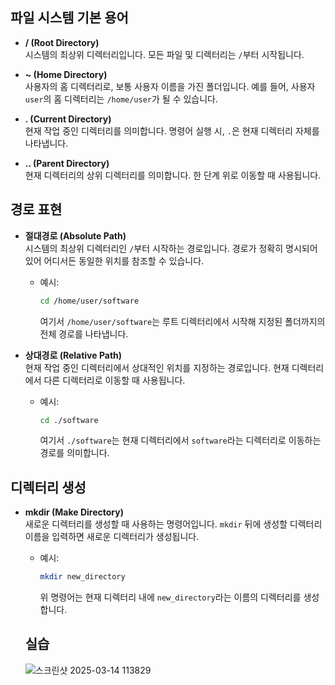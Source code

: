 
## 파일 시스템 기본 용어

- **/ (Root Directory)**  
  시스템의 최상위 디렉터리입니다. 모든 파일 및 디렉터리는 `/`부터 시작됩니다.

- **~ (Home Directory)**  
  사용자의 홈 디렉터리로, 보통 사용자 이름을 가진 폴더입니다. 예를 들어, 사용자 `user`의 홈 디렉터리는 `/home/user`가 될 수 있습니다.

- **. (Current Directory)**  
  현재 작업 중인 디렉터리를 의미합니다. 명령어 실행 시, `.`은 현재 디렉터리 자체를 나타냅니다.

- **.. (Parent Directory)**  
  현재 디렉터리의 상위 디렉터리를 의미합니다. 한 단계 위로 이동할 때 사용됩니다.

## 경로 표현

- **절대경로 (Absolute Path)**  
  시스템의 최상위 디렉터리인 `/`부터 시작하는 경로입니다. 경로가 정확히 명시되어 있어 어디서든 동일한 위치를 참조할 수 있습니다.
  - 예시:  
    ```bash
    cd /home/user/software
    ```
    여기서 `/home/user/software`는 루트 디렉터리에서 시작해 지정된 폴더까지의 전체 경로를 나타냅니다.

- **상대경로 (Relative Path)**  
  현재 작업 중인 디렉터리에서 상대적인 위치를 지정하는 경로입니다. 현재 디렉터리에서 다른 디렉터리로 이동할 때 사용됩니다.
  - 예시:  
    ```bash
    cd ./software
    ```
    여기서 `./software`는 현재 디렉터리에서 `software`라는 디렉터리로 이동하는 경로를 의미합니다.

## 디렉터리 생성

- **mkdir (Make Directory)**  
  새로운 디렉터리를 생성할 때 사용하는 명령어입니다. `mkdir` 뒤에 생성할 디렉터리 이름을 입력하면 새로운 디렉터리가 생성됩니다.
  - 예시:
    ```bash
    mkdir new_directory
    ```
    위 명령어는 현재 디렉터리 내에 `new_directory`라는 이름의 디렉터리를 생성합니다.

  ## 실습
    ![스크린샷 2025-03-14 113829](https://github.com/user-attachments/assets/4c70049c-c34a-4d75-9bd0-33906cb0af85)

